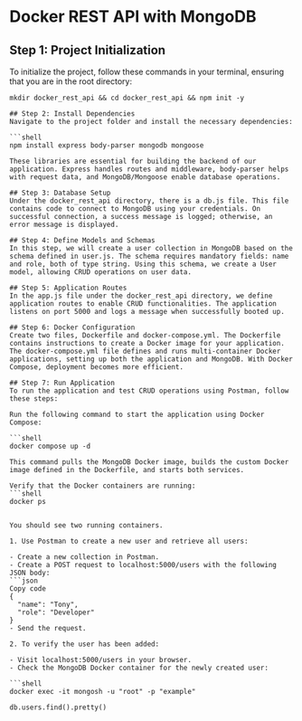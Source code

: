 # Docker REST API with MongoDB

## Step 1: Project Initialization
To initialize the project, follow these commands in your terminal, ensuring that you are in the root directory:

```shell
mkdir docker_rest_api && cd docker_rest_api && npm init -y

## Step 2: Install Dependencies
Navigate to the project folder and install the necessary dependencies:

```shell
npm install express body-parser mongodb mongoose

These libraries are essential for building the backend of our application. Express handles routes and middleware, body-parser helps with request data, and MongoDB/Mongoose enable database operations.

## Step 3: Database Setup
Under the docker_rest_api directory, there is a db.js file. This file contains code to connect to MongoDB using your credentials. On successful connection, a success message is logged; otherwise, an error message is displayed.

## Step 4: Define Models and Schemas
In this step, we will create a user collection in MongoDB based on the schema defined in user.js. The schema requires mandatory fields: name and role, both of type string. Using this schema, we create a User model, allowing CRUD operations on user data.

## Step 5: Application Routes
In the app.js file under the docker_rest_api directory, we define application routes to enable CRUD functionalities. The application listens on port 5000 and logs a message when successfully booted up.

## Step 6: Docker Configuration
Create two files, Dockerfile and docker-compose.yml. The Dockerfile contains instructions to create a Docker image for your application. The docker-compose.yml file defines and runs multi-container Docker applications, setting up both the application and MongoDB. With Docker Compose, deployment becomes more efficient.

## Step 7: Run Application
To run the application and test CRUD operations using Postman, follow these steps:

Run the following command to start the application using Docker Compose:

```shell
docker compose up -d

This command pulls the MongoDB Docker image, builds the custom Docker image defined in the Dockerfile, and starts both services.

Verify that the Docker containers are running:
```shell
docker ps


You should see two running containers.

1. Use Postman to create a new user and retrieve all users:

- Create a new collection in Postman.
- Create a POST request to localhost:5000/users with the following JSON body:
```json
Copy code
{
  "name": "Tony",
  "role": "Developer"
}
- Send the request.

2. To verify the user has been added:

- Visit localhost:5000/users in your browser.
- Check the MongoDB Docker container for the newly created user:

```shell
docker exec -it mongosh -u "root" -p "example"

db.users.find().pretty()
